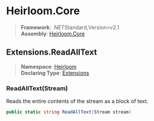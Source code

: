 # Heirloom.Core

> **Framework**: .NETStandard,Version=v2.1  
> **Assembly**: [Heirloom.Core][0]  

## Extensions.ReadAllText

> **Namespace**: [Heirloom][0]  
> **Declaring Type**: [Extensions][1]  

### ReadAllText(Stream)

Reads the entire contents of the stream as a block of text.

```cs
public static string ReadAllText(Stream stream)
```

[0]: ../../../Heirloom.Core.md
[1]: ../Extensions.md
